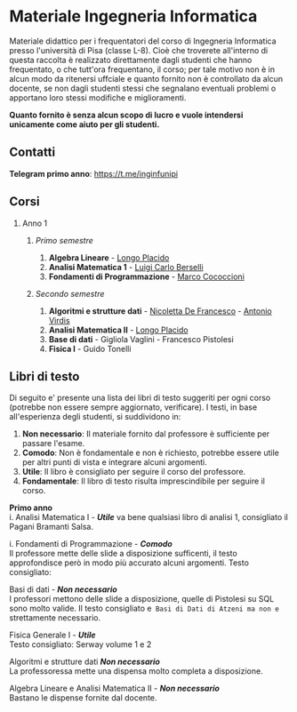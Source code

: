 # Materiale Ingegneria Informatica 

Materiale didattico per i frequentatori del corso di Ingegneria Informatica presso l'università di Pisa (classe L-8). Cioè che troverete all'interno di questa raccolta è realizzato direttamente dagli studenti che hanno frequentato, o che tutt'ora frequentano, il corso; per tale motivo non è in alcun modo da ritenersi uffciale e quanto fornito non è controllato da alcun docente, se non dagli studenti stessi che segnalano eventuali problemi o apportano loro stessi modifiche e miglioramenti.

**Quanto fornito è senza alcun scopo di lucro e vuole intendersi unicamente come aiuto per gli studenti.**



## Contatti

**Telegram primo anno**: https://t.me/inginfunipi


## Corsi
1. Anno 1
      1. _Primo semestre_
         1. **Algebra Lineare** - [Longo Placido](http://pagine.dm.unipi.it/alan/)
         1. **Analisi Matematica 1** - [Luigi Carlo Berselli](http://pagine.dm.unipi.it/berselli/dida/maindida.html)
         1. **Fondamenti di Programmazione** - [Marco Cococcioni](http://www.iet.unipi.it/m.cococcioni/)
         
      1. _Secondo semestre_
         1. **Algoritmi e strutture dati** - [Nicoletta De Francesco](http://www.iet.unipi.it/n.defrancesco/) - [Antonio Virdis](http://www.iet.unipi.it/a.virdis/algoritmi.html)
         1. **Analisi Matematica II** - [Longo Placido](http://pagine.dm.unipi.it/alan/)
         1. **Base di dati** - Gigliola Vaglini - Francesco Pistolesi
         1. **Fisica I** - Guido Tonelli

## Libri di testo
Di seguito e' presente una lista dei libri di testo suggeriti per ogni corso (potrebbe non essere sempre aggiornato, verificare).
I testi, in base all'esperienza degli studenti, si suddividono in:

1) **Non necessario**: Il materiale fornito dal professore è sufficiente per passare l'esame.
2) **Comodo**: Non è fondamentale e non è richiesto, potrebbe essere utile per altri punti di vista e integrare alcuni argomenti.
3) **Utile**: Il libro è consigliato per seguire il corso del professore.
4) **Fondamentale**: Il libro di testo risulta imprescindibile per seguire il corso.

**Primo anno**  
i. Analisi Matematica I - _**Utile**_
va bene qualsiasi libro di analisi 1, consigliato il Pagani Bramanti Salsa.

i. Fondamenti di Programmazione - _**Comodo**_  
Il professore mette delle slide a disposizione sufficenti, il testo approfondisce però in modo più accurato alcuni argomenti.
Testo consigliato: 

Basi di dati - _**Non necessario**_  
I professori mettono delle slide a disposizione, quelle di Pistolesi su SQL sono molto valide.
Il testo consigliato e` Basi di Dati di Atzeni ma non e` strettamente necessario. 

Fisica Generale I - _**Utile**_  
Testo consigliato: Serway volume 1 e 2        

Algoritmi e strutture dati _**Non necessario**_  
La professoressa mette una dispensa molto completa a disposizione.    

Algebra Lineare e Analisi Matematica II - _**Non necessario**_  
Bastano le dispense fornite dal docente.


